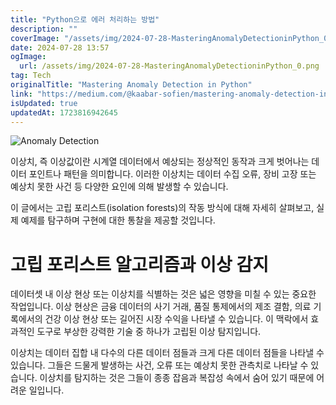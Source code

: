 ```yaml
---
title: "Python으로 에러 처리하는 방법"
description: ""
coverImage: "/assets/img/2024-07-28-MasteringAnomalyDetectioninPython_0.png"
date: 2024-07-28 13:57
ogImage: 
  url: /assets/img/2024-07-28-MasteringAnomalyDetectioninPython_0.png
tag: Tech
originalTitle: "Mastering Anomaly Detection in Python"
link: "https://medium.com/@kaabar-sofien/mastering-anomaly-detection-in-python-7072ffd750da"
isUpdated: true
updatedAt: 1723816942645
---
```




![Anomaly Detection](/assets/img/2024-07-28-MasteringAnomalyDetectioninPython_0.png)

이상치, 즉 이상값이란 시계열 데이터에서 예상되는 정상적인 동작과 크게 벗어나는 데이터 포인트나 패턴을 의미합니다. 이러한 이상치는 데이터 수집 오류, 장비 고장 또는 예상치 못한 사건 등 다양한 요인에 의해 발생할 수 있습니다.

이 글에서는 고립 포리스트(isolation forests)의 작동 방식에 대해 자세히 살펴보고, 실제 예제를 탐구하며 구현에 대한 통찰을 제공할 것입니다.

# 고립 포리스트 알고리즘과 이상 감지

<div class="content-ad"></div>

데이터셋 내 이상 현상 또는 이상치를 식별하는 것은 넓은 영향을 미칠 수 있는 중요한 작업입니다. 이상 현상은 금융 데이터의 사기 거래, 품질 통제에서의 제조 결함, 의료 기록에서의 건강 이상 현상 또는 길어진 시장 수익을 나타낼 수 있습니다. 이 맥락에서 효과적인 도구로 부상한 강력한 기술 중 하나가 고립된 이상 탐지입니다.

이상치는 데이터 집합 내 다수의 다른 데이터 점들과 크게 다른 데이터 점들을 나타낼 수 있습니다. 그들은 드물게 발생하는 사건, 오류 또는 예상치 못한 관측치로 나타날 수 있습니다. 이상치를 탐지하는 것은 그들이 종종 잡음과 복잡성 속에서 숨어 있기 때문에 어려운 일입니다.